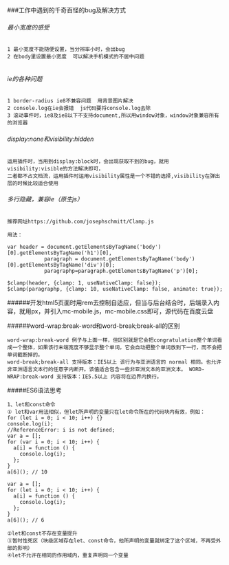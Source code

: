 ###工作中遇到的千奇百怪的bug及解决方式

###### 最小宽度的感受

```
1 最小宽度不能随便设置，当分辨率小时，会出bug
2 在body里设置最小宽度  可以解决手机模式的不居中问题


```
###### ie的各种问题
```
1 border-radius ie8不兼容问题  用背景图片解决
2 console.log在ie会报错  js代码要将console.log去除
3 滚动事件时，ie8及ie8以下不支持document,所以用window对象，window对象兼容所有的浏览器
```

###### display:none和visibility:hidden
```
运用插件时，当用到display:block时，会出现获取不到的bug，就用visibility:visible的方法解决即可，
二者都不占文档流，运用插件时运用visibility属性是一个不错的选择,visibility在弹出层的时候比较适合使用
```

###### 多行隐藏，兼容ie（原生js）
```
推荐网址https://github.com/josephschmitt/Clamp.js

用法：

var header = document.getElementsByTagName('body')[0].getElementsByTagName('h1')[0],
            paragraph = document.getElementsByTagName('body')[0].getElementsByTagName('div')[0];
            paragraphp=paragraph.getElementsByTagName('p')[0];
            
$clamp(header, {clamp: 1, useNativeClamp: false});
$clamp(paragraphp, {clamp: 10, useNativeClamp: false, animate: true});
```
######开发html5页面时用rem去控制自适应，但当与后台结合时，后端录入内容，就用px，并引入mc-mobile.js，mc-mobile.css即可，源代码在百度云盘

######word-wrap:break-word和word-break;break-all的区别
```
word-wrap:break-word 例子与上面一样，但区别就是它会把congratulation整个单词看成一个整体，如果该行末端宽度不够显示整个单词，它会自动把整个单词放到下一行，而不会把单词截断掉的。
word-break;break-all 支持版本：IE5以上 该行为与亚洲语言的 normal 相同。也允许非亚洲语言文本行的任意字内断开。该值适合包含一些非亚洲文本的亚洲文本。 WORD-WRAP:break-word 支持版本：IE5.5以上 内容将在边界内换行。
```
#####ES6语法思考
```
1、let和const命令
① let和var用法相似，但let所声明的变量只在let命令所在的代码块内有效，例如：
for (let i = 0; i < 10; i++) {}
console.log(i);
//ReferenceError: i is not defined;
var a = [];
for (var i = 0; i < 10; i++) {
  a[i] = function () {
    console.log(i);
  };
}
a[6](); // 10

var a = [];
for (let i = 0; i < 10; i++) {
  a[i] = function () {
    console.log(i);
  };
}
a[6](); // 6

②let和const不存在变量提升
③暂时性死区（块级区域存在let、const命令，他所声明的变量就绑定了这个区域，不再受外部的影响）
④let不允许在相同的作用域内，重复声明同一个变量
```
